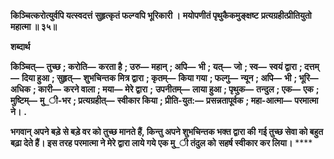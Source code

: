 **किञ्चित्करोत्युर्वपि यत्स्वदत्तं** **सुहृत्कृतं फल्ग्वपि भूरिकारी ।** **मयोपणीतं पृथुकैकमुङ्क्षष्ट** **प्रत्यग्रहीत्प्रीतियुतो महात्मा ॥ ३५॥** 

**शब्दार्थ** 

**किञ्चित्—** **तुच्छ** **; करोति—** **करता है** **; उरु—** **महान्** **; अपि—** **भी** **; यत्—** **जो** **; स्व—** **स्वयं द्वारा** **; दत्तम्—** **दिया हुआ** **; सुहृत्—** **शुभचिन्तक मित्र द्वारा** **; कृतम्—** **किया गया** **; फल्गु—** **न्यून** **; अपि—** **भी** **; भूरि—** **अधिक** **; कारी—** **करने वाला** **; मया—** **मेरे द्वारा** **;** **उपनीतम्—** **लाया हुआ** **; पृथुक—** **तन्दुल** **; एक—** **एक** **; मुष्टिम्—** **मु_ी-भर** **; प्रत्यग्रहीत्—** **स्वीकार किया** **; प्रीति-युत:—** **प्रसन्नतापूर्वक** **; महा-आत्मा—** **परमात्मा ने।** **.** 

**भगवान् अपने बड़े से बड़े वर को तुच्छ मानते हैं, किन्तु अपने शुभचिन्तक भक्त द्वारा की** **गई तुच्छ सेवा को बहुत बढ़ा देते हैं। इस तरह परमात्मा ने मेरे द्वारा लाये गये एक मु_ी तंदुल को** **सहर्ष स्वीकार कर लिया।** **** 